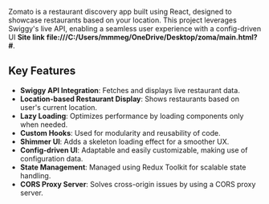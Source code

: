 
Zomato is a restaurant discovery app built using React, designed to showcase restaurants based on your location. This project leverages Swiggy's live API, enabling a seamless user experience with a config-driven UI **Site link** **file:///C:/Users/mmmeg/OneDrive/Desktop/zoma/main.html?#**.

## Key Features

- **Swiggy API Integration**: Fetches and displays live restaurant data.
- **Location-based Restaurant Display**: Shows restaurants based on user's current location.
- **Lazy Loading**: Optimizes performance by loading components only when needed.
- **Custom Hooks**: Used for modularity and reusability of code.
- **Shimmer UI**: Adds a skeleton loading effect for a smoother UX.
- **Config-driven UI**: Adaptable and easily customizable, making use of configuration data.
- **State Management**: Managed using Redux Toolkit for scalable state handling.
- **CORS Proxy Server**: Solves cross-origin issues by using a CORS proxy server.

